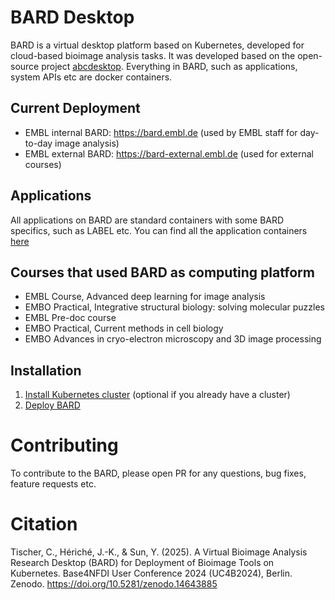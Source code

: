 # BARD Desktop # 
BARD is a virtual desktop platform based on Kubernetes, developed for cloud-based bioimage analysis tasks. 
It was developed based on the open-source project [abcdesktop](https://abcdesktop.io). 
Everything in BARD, such as applications, system APIs etc are docker containers.

## Current Deployment ##
- EMBL internal BARD: https://bard.embl.de (used by EMBL staff for day-to-day image analysis)
- EMBL external BARD: https://bard-external.embl.de (used for external courses)

## Applications
All applications on BARD are standard containers with some BARD specifics, such as LABEL etc.
You can find all the application containers [here](https://github.com/embl-cba/bard-containers)

## Courses that used BARD as computing platform ##
- EMBL Course, Advanced deep learning for image analysis 
- EMBO Practical, Integrative structural biology: solving molecular puzzles
- EMBL Pre-doc course
- EMBO Practical, Current methods in cell biology
- EMBO Advances in cryo-electron microscopy and 3D image processing

## Installation ##
1. [Install Kubernetes cluster](install-k8s.md) (optional if you already have a cluster)
2. [Deploy BARD](deploy-bard.md)

# Contributing #
To contribute to the BARD, please open PR for any questions, bug fixes, feature requests etc.

# Citation #

Tischer, C., Hériché, J.-K., & Sun, Y. (2025). A Virtual Bioimage Analysis Research Desktop (BARD) for Deployment of Bioimage Tools on Kubernetes. Base4NFDI User Conference 2024 (UC4B2024), Berlin. Zenodo. https://doi.org/10.5281/zenodo.14643885





